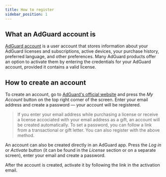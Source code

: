 ```yaml
---
title: How to register
sidebar_position: 1
---
```


## What an AdGuard account is

[AdGuard account](https://my.adguard.com/) is a user account that stores information about your AdGuard licenses and subscriptions, active devices, your purchase history, preferred language, and other preferences. Many AdGuard products offer an option to activate them by entering the credentials for your AdGuard account, provided it contains a valid license.

## How to create an account 

To create an account, go to [AdGuard's official website](https://adguard.com/welcome.html) and press the *My Account* button on the top right corner of the screen. Enter your email address and create a password — your account will be registered.

> If you enter your email address while purchasing a license or receive a license accociated with your email address as a gift, an account will be created automatically. To set a password, you can follow a link from a transactional or gift letter. You can also register with the above method.

An account can also be created directly in an AdGuard app. Press the *Log in* or *Activate* button (it can be found in the *License* section or on a separate screen), enter your email and create a password.

After the account is created, activate it by following the link in the activation email.